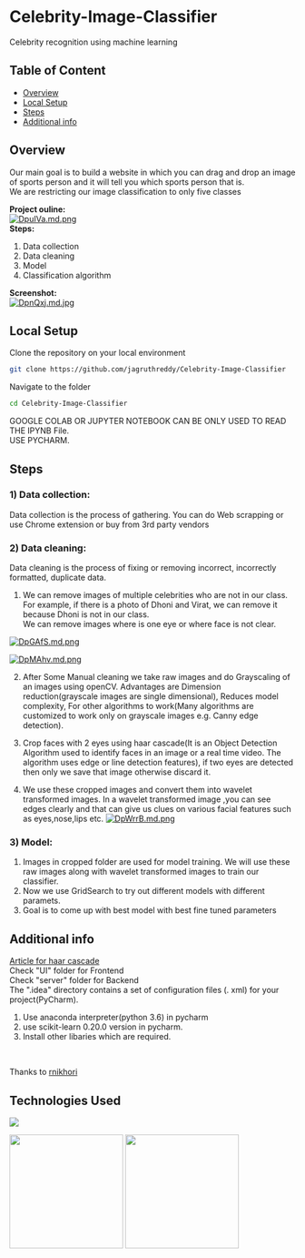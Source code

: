 # Celebrity-Image-Classifier
Celebrity recognition using machine learning

## Table of Content
  * [Overview](#overview)
  * [Local Setup](#local-setup)
  * [Steps](#steps)
  * [Additional info](#additional-info)

## Overview
Our main goal is to build a website in which you can drag and drop an image of sports person and it will tell you which sports person that is.<br />
We are restricting our image classification to only five classes<br/>

**Project ouline:** <br/>
[![DpuIVa.md.png](https://iili.io/DpuIVa.md.png)](https://freeimage.host/i/DpuIVa)<br />
**Steps:** <br/>
1) Data collection
2) Data cleaning
3) Model
4) Classification algorithm <br/>

**Screenshot:**<br />
[![DpnQxj.md.jpg](https://iili.io/DpnQxj.md.jpg)](https://freeimage.host/i/DpnQxj)

## Local Setup
Clone the repository on your local environment <br>

```bash
git clone https://github.com/jagruthreddy/Celebrity-Image-Classifier
```
Navigate to the folder <br>
```bash 
cd Celebrity-Image-Classifier
```
GOOGLE COLAB OR JUPYTER NOTEBOOK CAN BE ONLY USED TO READ THE IPYNB File.<br>
USE PYCHARM.

## Steps
### 1) Data collection:
Data collection is the process of gathering. You can do Web scrapping or use Chrome extension or buy from 3rd party vendors<br />
### 2) Data cleaning:
Data cleaning is the process of fixing or removing incorrect, incorrectly formatted, duplicate data.<br>
1) We can remove images of multiple celebrities who are not in our class. For example, if there is a photo of Dhoni and Virat, we can remove it because Dhoni is not in our class.<br> 
We can remove images where is one eye or where face is not clear.

[![DpGAfS.md.png](https://iili.io/DpGAfS.md.png)](https://freeimage.host/i/DpGAfS)

[![DpMAhv.md.png](https://iili.io/DpMAhv.md.png)](https://freeimage.host/i/DpMAhv)

2) After Some Manual cleaning we take raw images and do Grayscaling of an images using openCV. Advantages are Dimension reduction(grayscale images are single dimensional), Reduces model complexity, For other algorithms to work(Many algorithms are customized to work only on grayscale images e.g. Canny edge detection).<br>

3) Crop faces with 2 eyes using haar cascade(It is an Object Detection Algorithm used to identify faces in an image or a real time video. The algorithm uses edge or line detection features), if two eyes are detected then only we save that image otherwise discard it. <br>

4) We use these cropped images and convert them into wavelet transformed images. In a wavelet transformed image ,you can see edges clearly and that can give us clues on various facial features such as eyes,nose,lips etc.
[![DpWrrB.md.png](https://iili.io/DpWrrB.md.png)](https://freeimage.host/i/DpWrrB)
### 3) Model:
1) Images in cropped folder are used for model training. We will use these raw images along with wavelet transformed images to train our classifier.
2) Now we use GridSearch to try out different models with different paramets.
3) Goal is to come up with best model with best fine tuned parameters

## Additional info
[Article for haar cascade](https://docs.opencv.org/3.4/db/d28/tutorial_cascade_classifier.html) <br>
Check "UI" folder for Frontend<br>
Check "server" folder for Backend<br>
The ".idea" directory contains a set of configuration files (. xml) for your project(PyCharm).<br>

1. Use anaconda interpreter(python 3.6) in pycharm
2. use scikit-learn 0.20.0 version in pycharm.
3. Install other libaries which are required.
<br>

Thanks to [rnikhori](https://github.com/rnikhori/) 

## Technologies Used
![](https://forthebadge.com/images/badges/made-with-python.svg)

[<img target="_blank" src="https://seeklogo.com/images/M/matplotlib-logo-7676870AC0-seeklogo.com.png" width=200>](https://matplotlib.org/) 
[<img target="_blank" src="https://scikit-learn.org/stable/_static/scikit-learn-logo-small.png" width=200>](https://scikit-learn.org/stable/) 
